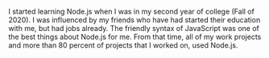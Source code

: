 I started learning Node.js when I was in my second year of college (Fall of 2020). I was influenced by my friends who have had started their education with me, but had jobs already. The friendly syntax of JavaScript was one of the best things about Node.js for me. From that time, all of my work projects and more than 80 percent of projects that I worked on, used Node.js.